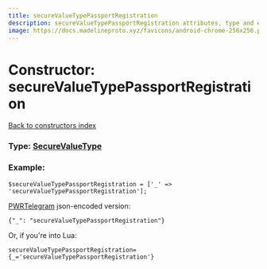 ```yaml
---
title: secureValueTypePassportRegistration
description: secureValueTypePassportRegistration attributes, type and example
image: https://docs.madelineproto.xyz/favicons/android-chrome-256x256.png
---
```

# Constructor: secureValueTypePassportRegistration  
[Back to constructors index](index.md)






### Type: [SecureValueType](../types/SecureValueType.md)


### Example:

```
$secureValueTypePassportRegistration = ['_' => 'secureValueTypePassportRegistration'];
```  

[PWRTelegram](https://pwrtelegram.xyz) json-encoded version:

```
{"_": "secureValueTypePassportRegistration"}
```


Or, if you're into Lua:  


```
secureValueTypePassportRegistration={_='secureValueTypePassportRegistration'}

```


